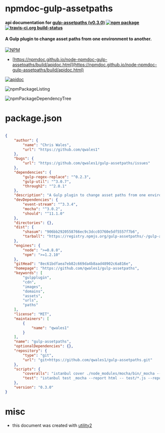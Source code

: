 # npmdoc-gulp-assetpaths

#### api documentation for  [gulp-assetpaths (v0.3.0)](https://github.com/qwales1/gulp-assetpaths)  [![npm package](https://img.shields.io/npm/v/npmdoc-gulp-assetpaths.svg?style=flat-square)](https://www.npmjs.org/package/npmdoc-gulp-assetpaths) [![travis-ci.org build-status](https://api.travis-ci.org/npmdoc/node-npmdoc-gulp-assetpaths.svg)](https://travis-ci.org/npmdoc/node-npmdoc-gulp-assetpaths)

#### A Gulp plugin to change asset paths from one environment to another.

[![NPM](https://nodei.co/npm/gulp-assetpaths.png?downloads=true&downloadRank=true&stars=true)](https://www.npmjs.com/package/gulp-assetpaths)

- [https://npmdoc.github.io/node-npmdoc-gulp-assetpaths/build/apidoc.html](https://npmdoc.github.io/node-npmdoc-gulp-assetpaths/build/apidoc.html)

[![apidoc](https://npmdoc.github.io/node-npmdoc-gulp-assetpaths/build/screenCapture.buildCi.browser.%252Ftmp%252Fbuild%252Fapidoc.html.png)](https://npmdoc.github.io/node-npmdoc-gulp-assetpaths/build/apidoc.html)

![npmPackageListing](https://npmdoc.github.io/node-npmdoc-gulp-assetpaths/build/screenCapture.npmPackageListing.svg)

![npmPackageDependencyTree](https://npmdoc.github.io/node-npmdoc-gulp-assetpaths/build/screenCapture.npmPackageDependencyTree.svg)



# package.json

```json

{
    "author": {
        "name": "Chris Wales",
        "url": "https://github.com/qwales1"
    },
    "bugs": {
        "url": "https://github.com/qwales1/gulp-assetpaths/issues"
    },
    "dependencies": {
        "gulp-regex-replace": "^0.2.3",
        "gulp-util": "^3.0.7",
        "through2": "^2.0.1"
    },
    "description": "A Gulp plugin to change asset paths from one environment to another.",
    "devDependencies": {
        "event-stream": "^3.3.4",
        "mocha": "^3.0.2",
        "should": "^11.1.0"
    },
    "directories": {},
    "dist": {
        "shasum": "906bb2920558766ec9c3dcc03760e5df5557f7b6",
        "tarball": "https://registry.npmjs.org/gulp-assetpaths/-/gulp-assetpaths-0.3.0.tgz"
    },
    "engines": {
        "node": ">=0.8.0",
        "npm": ">=1.2.10"
    },
    "gitHead": "8ec61bdfaea7eb82c669da4b8aad48902c6a816e",
    "homepage": "https://github.com/qwales1/gulp-assetpaths",
    "keywords": [
        "gulpplugin",
        "cdn",
        "images",
        "domains",
        "assets",
        "urls",
        "paths"
    ],
    "license": "MIT",
    "maintainers": [
        {
            "name": "qwales1"
        }
    ],
    "name": "gulp-assetpaths",
    "optionalDependencies": {},
    "repository": {
        "type": "git",
        "url": "git+https://github.com/qwales1/gulp-assetpaths.git"
    },
    "scripts": {
        "coveralls": "istanbul cover ./node_modules/mocha/bin/_mocha --report lcovonly -- -R spec && cat ./coverage/lcov.info | ./node_modules/coveralls/bin/coveralls.js && rm -rf ./coverage",
        "test": "istanbul test _mocha --report html -- test/*.js --reporter spec"
    },
    "version": "0.3.0"
}
```



# misc
- this document was created with [utility2](https://github.com/kaizhu256/node-utility2)
